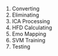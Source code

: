 1. Converting
2. Eliminating
3. ICA Processing
4. HFD Calculating
5. Emo Mapping
6. SVM Training
7. Testing